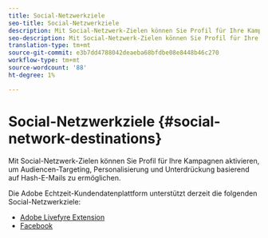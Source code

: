 ```yaml
---
title: Social-Netzwerkziele
seo-title: Social-Netzwerkziele
description: Mit Social-Netzwerk-Zielen können Sie Profil für Ihre Kampagnen aktivieren, um Audiencen-Targeting, Personalisierung und Unterdrückung basierend auf Hash-E-Mails zu ermöglichen.
seo-description: Mit Social-Netzwerk-Zielen können Sie Profil für Ihre Kampagnen aktivieren, um Audiencen-Targeting, Personalisierung und Unterdrückung basierend auf Hash-E-Mails zu ermöglichen.
translation-type: tm+mt
source-git-commit: e3b7dd4788042deaeba68bfdbe08e8448b46c270
workflow-type: tm+mt
source-wordcount: '88'
ht-degree: 1%

---
```



# Social-Netzwerkziele {#social-network-destinations}

Mit Social-Netzwerk-Zielen können Sie Profil für Ihre Kampagnen aktivieren, um Audiencen-Targeting, Personalisierung und Unterdrückung basierend auf Hash-E-Mails zu ermöglichen.

Die Adobe Echtzeit-Kundendatenplattform unterstützt derzeit die folgenden Social-Netzwerkziele:

* [Adobe Livefyre Extension](/help/rtcdp/destinations/adobe-livefyre-extension.md)
* [Facebook](/help/rtcdp/destinations/facebook-destination.md)